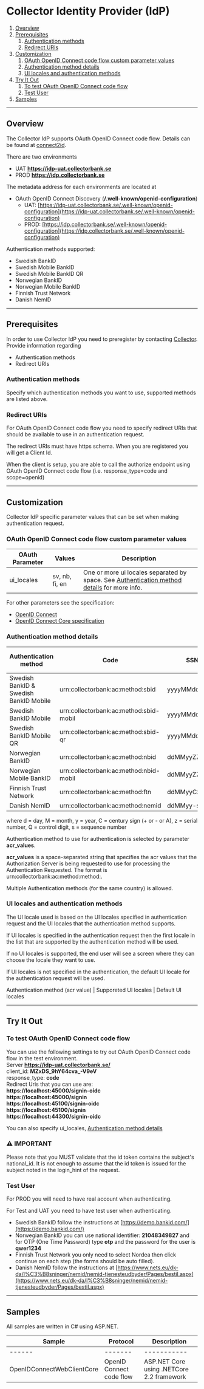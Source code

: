 
# Collector Identity Provider (IdP)

 1. [Overview](#overview)
 1. [Prerequisites](#prerequisites)
    1. [Authentication methods](#authentication-methods)
    1. [Redirect URIs](#Redirect-URIs)
 1. [Customization](#customization)
    1. [OAuth OpenID Connect code flow custom parameter values](#oauth-openid-connect-code-flow-custom-parameter-values)
    1. [Authentication method details](#authentication-method-details)
    1. [UI locales and authentication methods](#ui-locales-and-authentication-methods)
 1. [Try It Out](#try-it-out)
    1. [To test OAuth OpenID Connect code flow](#to-test-oauth-openid-connect-code-flow)
    1. [Test User](#test-user)
 1. [Samples](#samples)
        
---

## Overview
The Collector IdP supports OAuth OpenID Connect code flow.
Details can be found at [connect2id](https://connect2id.com/learn/openid-connect).


There are two environments

 * UAT **https://idp-uat.collectorbank.se**
 * PROD **https://idp.collectorbank.se**

The metadata address for each environments are located at

 * OAuth OpenID Connect Discovery (**/.well-known/openid-configuration**)
   * UAT: [https://idp-uat.collectorbank.se/.well-known/openid-configuration](https://idp-uat.collectorbank.se/.well-known/openid-configuration)
   * PROD: [https://idp.collectorbank.se/.well-known/openid-configuration](https://idp.collectorbank.se/.well-known/openid-configuration)

Authentication methods supported:

 * Swedish BankID
 * Swedish Mobile BankID
 * Swedish Mobile BankID QR
 * Norwegian BankID
 * Norwegian Mobile BankID
 * Finnish Trust Network
 * Danish NemID

---

## Prerequisites
In order to use Collector IdP you need to preregister by contacting [Collector](mailto:merchant@collectorbank.se).
Provide information regarding
* Authentication methods
* Redirect URIs

### Authentication methods
Specify which authentication methods you want to use, supported methods are listed above.


### Redirect URIs
For OAuth OpenID Connect code flow you need to specify redirect URIs that should be available to use in an authentication request.

The redirect URIs must have https schema. When you are registered you will get a Client Id.


When the client is setup, you are able to call the authorize endpoint using OAuth OpenID Connect code flow (i.e. response\_type=code and scope=openid)

---

## Customization
Collector IdP specific parameter values that can be set when making authentication request.

### OAuth OpenID Connect code flow custom parameter values
OAuth Parameter | Values | Description |
--------------- | ------ | -----------|
ui\_locales | sv, nb, fi, en | One or more ui locales separated by space. See [Authentication method details](#authentication-method-details) for more info.

For other parameters see the specification:

 * [OpenID Connect](https://openid.net/connect/)
 * [OpenID Connect Core specification](http://openid.net/specs/openid-connect-core-1_0.html)

### Authentication method details

Authentication method | Code | SSN  |  UI locale |  Default UI locale |
--------------------- | -----|------|------------------|---------|
Swedish BankID & Swedish BankID Mobile | urn:collectorbank:ac:method:sbid | yyyyMMddNNNC | sv, en | sv |
Swedish BankID Mobile | urn:collectorbank:ac:method:sbid-mobil | yyyyMMddNNNC | sv, en | sv |
Swedish BankID Mobile QR | urn:collectorbank:ac:method:sbid-qr | yyyyMMddNNNC | sv, en | sv |
Norwegian BankID | urn:collectorbank:ac:method:nbid | ddMMyyZZZQQ | nb, en | nb |
Norwegian Mobile BankID | urn:collectorbank:ac:method:nbid-mobil | ddMMyyZZZQQ | nb, en | nb |
Finnish Trust Network | urn:collectorbank:ac:method:ftn | ddMMyyCzzzQ | fi, sv, en | fi |
Danish NemID | urn:collectorbank:ac:method:nemid | ddMMyy-ssss | da, en | da |

 where d = day, M = month, y = year, C = century sign (+ or - or A), z = serial number, Q = control digit, s = sequence number

Authentication method to use for authentication is selected by parameter **acr_values**.

**acr_values** is a space-separated string that specifies the acr values that the Authorization Server is being requested to use for processing the Authentication Requested. The format is  urn:collectorbank:ac:method:method:<name-of-method>. 

Multiple Authentication methods (for the same country) is allowed.

### UI locales and authentication methods
The UI locale used is based on the UI locales specified in authentication request and the UI locales that the authentication method supports.

If UI locales is specified in the authentication request then the first locale in the list that are supported by the authentication method will be used.

If no UI locales is supported, the end user will see a screen where they can choose the locale they want to use.

If UI locales is not specified in the authentication, the default UI locale for the authentication request will be used.

Authentication method (acr value) | Supporeted UI locales | Default UI locales

---

## Try It Out

### To test OAuth OpenID Connect code flow
You can use the following settings to try out OAuth OpenID Connect code flow in the test environment.  
Server **https://idp-uat.collectorbank.se/**  
client\_id: **MZxDS_9hY64cva_-V9eV**  
response\_type: **code**  
Redirect Uris that you can use are:  
 **https://localhost:45000/signin-oidc**  
 **https://localhost:45000/signin**  
 **https://localhost:45100/signin-oidc**  
 **https://localhost:45100/signin**  
 **https://localhost:44300/signin-oidc**

You can also specify ui_locales, [Authentication method details](#authentication-method-details)

### :warning: **IMPORTANT**
Please note that you MUST validate that the id token contains the subject's national_id. It is not enough to assume that the id token is issued for the subject noted in the login_hint of the request.

### Test User

For PROD you will need to have real account when authenticating.

For Test and UAT you need to have test user when authenticating.  

 * Swedish BankID follow the instructions at [https://demo.bankid.com/](https://demo.bankid.com/)
 * Norwegian BankID you can use national identifier: **21048349827** and for OTP (One Time Password) type **otp** and the password for the user is **qwer1234**
 * Finnish Trust Network you only need to select Nordea then click continue on each step (the forms should be auto filled).
 * Danish NemID follow the instructions at [https://www.nets.eu/dk-da/l%C3%B8sninger/nemid/nemid-tjenesteudbyder/Pages/bestil.aspx](https://www.nets.eu/dk-da/l%C3%B8sninger/nemid/nemid-tjenesteudbyder/Pages/bestil.aspx)

---

## Samples

All samples are written in C# using ASP.NET.

Sample | Protocol | Description
------ | -------  | -----------
------ | -------  | -----------
OpenIDConnectWebClientCore | OpenID Connect code flow | ASP.NET Core using .NETCore 2.2 framework
